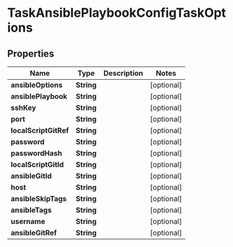 

# TaskAnsiblePlaybookConfigTaskOptions

## Properties

Name | Type | Description | Notes
------------ | ------------- | ------------- | -------------
**ansibleOptions** | **String** |  |  [optional]
**ansiblePlaybook** | **String** |  |  [optional]
**sshKey** | **String** |  |  [optional]
**port** | **String** |  |  [optional]
**localScriptGitRef** | **String** |  |  [optional]
**password** | **String** |  |  [optional]
**passwordHash** | **String** |  |  [optional]
**localScriptGitId** | **String** |  |  [optional]
**ansibleGitId** | **String** |  |  [optional]
**host** | **String** |  |  [optional]
**ansibleSkipTags** | **String** |  |  [optional]
**ansibleTags** | **String** |  |  [optional]
**username** | **String** |  |  [optional]
**ansibleGitRef** | **String** |  |  [optional]



